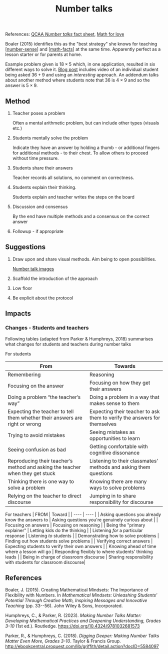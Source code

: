 ﻿---
title: Number talks
---
References: [QCAA _Number talks_ fact sheet](https://www.qcaa.qld.edu.au/downloads/aciq/general-resources/ac_gc_factsheet_number_talks.pdf), [Math for love](https://mathforlove.com/lesson/number-talks/)

Boaler (2015) identifies this as the "best strategy" she knows for teaching [[number-sense]] and [[math-facts]] at the same time. Apparently perfect as a lesson starter or for parents at home.

Example problem given is $18 \times 5$ which, in one application, resulted in six different ways to solve it. [Blog post](https://marilynburnsmath.com/general-interest/whats-the-difference-between-a-number-talk-and-a-lesson/) includes video of an individual student being asked $36 + 9$ and using an _interesting_ approach. An addendum talks about another method where students note that $36$ is $4 \times 9$ and so the answer is $5 \times 9$.

## Method

1. Teacher poses a problem 

    Often a mental arithmetic problem, but can include other types (visuals etc.)

2. Students mentally solve the problem

    Indicate they have an answer by holding a thumb - or additional fingers for additional methods - to their chest. To allow others to proceed without time pressure.

3. Students share their answers

    Teacher records all solutions, no comment on correctness.

4. Students explain their thinking.

    Students explain and teacher writes the steps on the board

5. Discussion and consensus

    By the end have multiple methods and a consensus on the correct answer

6. Followup - if appropriate

## Suggestions

1. Draw upon and share visual methods. Aim being to open possibilities.

    [Number talk images](https://kristenacosta.com/number-talk-images/)
2. Scaffold the introduction of the approach 
3. Low floor
4. Be explicit about the protocol


## Impacts 

### Changes - Students and teachers

Following tables (adapted from Parker & Humphreys, 2018) summarises what changes for students and teachers during number talks

For students

| From | Towards |
| ---- | ------- |
| Remembering | Reasoning | 
| Focusing on the answer | Focusing on how they get their answers  |
| Doing a problem “the teacher’s way” | Doing a problem in a way that makes sense to them  |
| Expecting the teacher to tell them whether their answers are right or wrong | Expecting their teacher to ask them to verify the answers for themselves |
| Trying to avoid mistakes | Seeing mistakes as opportunities to learn  |
| Seeing confusion as bad | Getting comfortable with cognitive dissonance | 
| Reproducing their teacher’s method and asking the teacher when they get stuck | Listening to their classmates’ methods and asking them questions |
| Thinking there is one way to solve a problem | Knowing there are many ways to solve problems |
| Relying on the teacher to direct discourse | Jumping in to share responsibility for discourse |

For teachers
| FROM | Toward |
| ---- | ---- |
| Asking questions you already know the answers to | Asking questions you're genuinely curious about |
| Focusing on answers | Focusing on reasoning |
| Being the "primary explainer" | Letting kids do the thinking | 
| Listening _for_ a particular response | Listening _to_ students |
| Demonstrating how to solve problems  | Finding out how students solve problems |
| Verifying correct answers | Expecting students to verify their own answers | 
|  Knowing ahead of time where a lesson will go | Responding flexibly to where students' thinking leads |
| Being in charge of classroom discourse | Sharing responsibility with students for classroom discourse|



## References

Boaler, J. (2015). Creating Mathematical Mindsets: The Importance of Flexibility with Numbers. In *Mathematical Mindsets: Unleashing Students' Potential Through Creative Math, Inspiring Messages and Innovative Teaching* (pp. 33--56). John Wiley & Sons, Incorporated.

Humphreys, C., & Parker, R. (2023). *Making Number Talks Matter: Developing Mathematical Practices and Deepening Understanding, Grades 3-10* (1st ed.). Routledge. <https://doi.org/10.4324/9781032681573>

Parker, R., & Humphreys, C. (2018). *Digging Deeper: Making Number Talks Matter Even More, Grades 3-10*. Taylor & Francis Group. <http://ebookcentral.proquest.com/lib/griffith/detail.action?docID=5584097>

[//begin]: # "Autogenerated link references for markdown compatibility"
[number-sense]: number-sense "Number sense"
[math-facts]: math-facts "Math Facts"
[//end]: # "Autogenerated link references"